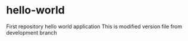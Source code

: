 # hello-world
First repository hello world application
This is modified version file from development branch
